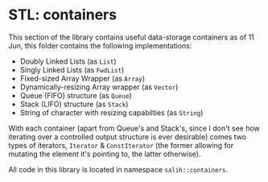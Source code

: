 # STL: containers
This section of the library contains useful data-storage containers as of 11 Jun, this folder contains the following implementations:
- Doubly Linked Lists (as `List`)
- Singly Linked Lists (as `FwdList`)
- Fixed-sized Array Wrapper (as `Array`)
- Dynamically-resizing Array wrapper (as `Vector`)
- Queue (FIFO) structure (as `Queue`)
- Stack (LIFO) structure (as `Stack`)
- String of character with resizing capabilties (as `String`)

With each container (apart from Queue's and Stack's, since I don't see how iterating over a controlled output structure is ever desirable) comes two types of iterators, `Iterator` & `ConstIterator` (the former allowing for mutating the element it's pointing to, the latter otherwise).

All code in this library is located in namespace `salih::containers`.
